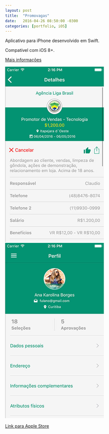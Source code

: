 ```yaml
---
layout: post
title:  "Promovagas"
date:   2016-04-26 08:50:00 -0300
categories: [portfolio, iOS]
---
```


Aplicativo para iPhone desenvolvido em Swift.

Compatível com iOS 8+.

[Mais informações](http://www.promovagas.com.br)

![promovagas](/images/app-promovagas-01.jpg)
![promovagas](/images/app-promovagas-02.jpg)

[Link para Apple Store](https://itunes.apple.com/us/app/promovagas/id1086190967?l=pt&ls=1&mt=8)